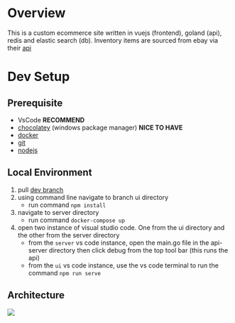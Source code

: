 # Overview
This is a custom ecommerce site written in vuejs (frontend), goland (api), redis and elastic search (db). Inventory items are sourced from ebay via their [api](https://developer.ebay.com/docs)

# Dev Setup
## Prerequisite
* VsCode **RECOMMEND**
* [chocolatey](https://chocolatey.org/install) (windows package manager) **NICE TO HAVE**
* [docker](https://hub.docker.com/editions/community/docker-ce-desktop-windows/)
* [git](https://git-scm.com/book/en/v2/Getting-Started-Installing-Git)
* [nodejs](https://nodejs.org/en/download/)

## Local Environment
1. pull [dev branch](https://github.com/vwilson317/renown-apparel/tree/develop)
2. using command line navigate to branch ui directory
    * run command `npm install`
3. navigate to server directory
    * run command `docker-compose up`
4. open two instance of visual studio code. One from the ui directory and the other from the server directory
    * from the `server` vs code instance, open the main.go file in the api-server directory then click debug from the top tool bar (this runs the api)
    * from the `ui` vs code instance, use the vs code terminal to run the command `npm run serve`

## Architecture 
![](https://app.lucidchart.com/publicSegments/view/44b229ed-92bb-487a-b40a-38a9a87d6559/image.png)